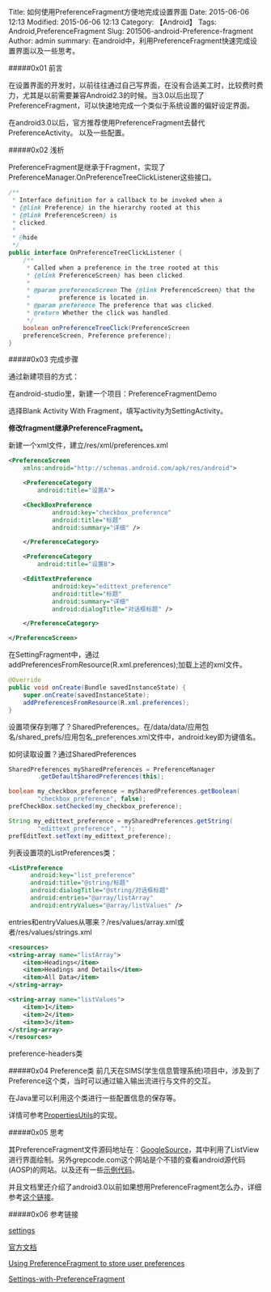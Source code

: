Title: 如何使用PreferenceFragment方便地完成设置界面
Date: 2015-06-06 12:13
Modified: 2015-06-06 12:13
Category: 【Android】
Tags: Android,PreferenceFragment
Slug: 201506-android-Preference-fragment
Author: admin
summary: 在android中，利用PreferenceFragment快速完成设置界面以及一些思考。

#####0x01 前言

在设置界面的开发时，以前往往通过自己写界面，在没有合适美工时，比较费时费力，尤其是以前需要兼容Android2.3的时候。当3.0以后出现了PreferenceFragment，可以快速地完成一个类似于系统设置的偏好设定界面。

在android3.0以后，官方推荐使用PreferenceFragment去替代PreferenceActivity。
以及一些配置。

#####0x02 浅析

PreferenceFragment是继承于Fragment，实现了PreferenceManager.OnPreferenceTreeClickListener这些接口。

```java
/**
 * Interface definition for a callback to be invoked when a
 * {@link Preference} in the hierarchy rooted at this 
 * {@link PreferenceScreen} is
 * clicked.
 *
 * @hide
 */
public interface OnPreferenceTreeClickListener {
    /**
     * Called when a preference in the tree rooted at this
     * {@link PreferenceScreen} has been clicked.
     * 
     * @param preferenceScreen The {@link PreferenceScreen} that the
     *        preference is located in.
     * @param preference The preference that was clicked.
     * @return Whether the click was handled.
     */
    boolean onPreferenceTreeClick(PreferenceScreen 
    preferenceScreen, Preference preference);
}
```

#####0x03 完成步骤

通过新建项目的方式：

在android-studio里，新建一个项目：PreferenceFragmentDemo

选择Blank Activity With Fragment，填写activity为SettingActivity。

**修改fragment继承PreferenceFragment。**

新建一个xml文件，建立/res/xml/preferences.xml

```xml
<PreferenceScreen
    xmlns:android="http://schemas.android.com/apk/res/android">

    <PreferenceCategory
        android:title="设置A">

    <CheckBoxPreference
            android:key="checkbox_preference"
            android:title="标题"
            android:summary="详细" />

    </PreferenceCategory>

    <PreferenceCategory
        android:title="设置B">

    <EditTextPreference
            android:key="edittext_preference"
            android:title="标题"
            android:summary="详细"
            android:dialogTitle="对话框标题" />

    </PreferenceCategory>

</PreferenceScreen>
```

在SettingFragment中，通过addPreferencesFromResource(R.xml.preferences);加载上述的xml文件。

```java
@Override
public void onCreate(Bundle savedInstanceState) {
    super.onCreate(savedInstanceState);
    addPreferencesFromResource(R.xml.preferences);
}
```

设置项保存到哪了？SharedPreferences。在/data/data/应用包名/shared_prefs/应用包名_preferences.xml文件中，android:key即为键值名。

如何读取设置？通过SharedPreferences

```java
SharedPreferences mySharedPreferences = PreferenceManager
        .getDefaultSharedPreferences(this);

boolean my_checkbox_preference = mySharedPreferences.getBoolean(
        "checkbox_preference", false);
prefCheckBox.setChecked(my_checkbox_preference);

String my_edittext_preference = mySharedPreferences.getString(
        "edittext_preference", "");
prefEditText.setText(my_edittext_preference);
```
列表设置项的ListPreferences类：

```xml
<ListPreference
      android:key="list_preference"
      android:title="@string/标题"
      android:dialogTitle="@string/对话框标题"
      android:entries="@array/listArray"
      android:entryValues="@array/listValues" />
```

entries和entryValues从哪来？/res/values/array.xml或者/res/values/strings.xml

```xml
<resources>
<string-array name="listArray">
    <item>Headings</item>
    <item>Headings and Details</item>
    <item>All Data</item>
</string-array>

<string-array name="listValues">
    <item>1</item>
    <item>2</item>
    <item>3</item>
</string-array>
</resources>
```
preference-headers类

#####0x04 Preference类
前几天在SIMS(学生信息管理系统)项目中，涉及到了Preference这个类，当时可以通过输入输出流进行与文件的交互。

在Java里可以利用这个类进行一些配置信息的保存等。

详情可参考[PropertiesUtils](https://github.com/DigDream/SIMS/blob/master/src/com/student/sb/utils/PropertiesUtils.java)的实现。

#####0x05 思考

其PreferenceFragment文件源码地址在：[GoogleSource](https://android.googlesource.com/platform/frameworks/base/+/master/core/java/android/preference/PreferenceFragment.java)，其中利用了ListView进行界面绘制。另外grepcode.com这个网站是个不错的查看android源代码(AOSP)的网站。以及还有一些[示例代码](http://www.programcreek.com/java-api-examples/index.php?api=android.preference.PreferenceFragment)。

并且文档里还介绍了android3.0以前如果想用PreferenceFragment怎么办，详细参考[这个链接](http://developer.android.com/guide/topics/ui/settings.html#BackCompatHeaders)。

[](源码分析)

#####0x06 参考链接

[settings](http://developer.android.com/guide/topics/ui/settings.html)

[官方文档](http://developer.android.com/reference/android/preference/PreferenceFragment.html)

[Using PreferenceFragment to store user preferences](http://www.cs.dartmouth.edu/~campbell/cs65/lecture12/lecture12.html)

[Settings-with-PreferenceFragment](https://github.com/codepath/android_guides/wiki/Settings-with-PreferenceFragment)